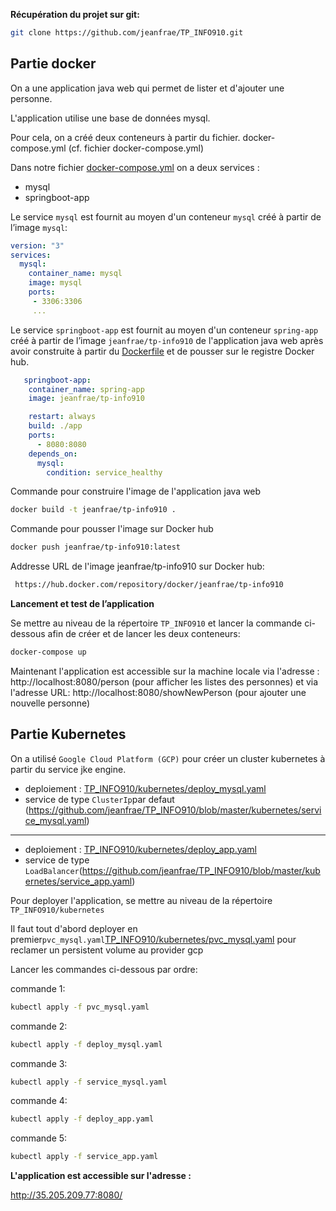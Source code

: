 **Récupération du projet sur git:**

```sh
git clone https://github.com/jeanfrae/TP_INFO910.git
```

## Partie docker

On a une application java web qui permet de lister et d'ajouter une personne.

L'application utilise une base de données mysql.

Pour cela, on a créé deux conteneurs à partir du fichier. docker-compose.yml (cf. fichier docker-compose.yml)

Dans notre fichier [docker-compose.yml](https://github.com/jeanfrae/TP_INFO910/blob/master/docker-compose.yml) on a deux services :

- mysql
- springboot-app

Le service `mysql` est fournit au moyen d'un conteneur `mysql` créé à partir de l’image `mysql`:

```yml
version: "3"
services:
  mysql: 
    container_name: mysql
    image: mysql
    ports: 
     - 3306:3306   
     ...
 ```   
     
Le service `springboot-app` est fournit au moyen d'un conteneur `spring-app` créé à partir de l’image `jeanfrae/tp-info910` de l'application java web après avoir 
construite à partir du [Dockerfile](https://github.com/jeanfrae/TP_INFO910/blob/master/app/Dockerfile) et de pousser sur le registre Docker hub.

```yml
   springboot-app:
    container_name: spring-app
    image: jeanfrae/tp-info910

    restart: always
    build: ./app
    ports:
      - 8080:8080
    depends_on:
      mysql:
        condition: service_healthy
```

Commande pour construire l'image de l'application java web

```bash
docker build -t jeanfrae/tp-info910 .
```

Commande pour pousser l'image sur Docker hub

```bash
docker push jeanfrae/tp-info910:latest

```
Addresse URL de l'image jeanfrae/tp-info910 sur Docker hub:

```bash
 https://hub.docker.com/repository/docker/jeanfrae/tp-info910
 ```
 
**Lancement et test de l’application**

Se mettre au niveau de la répertoire `TP_INFO910` et lancer la commande ci-dessous afin de créer et de lancer les deux conteneurs:

```bash
docker-compose up
```

Maintenant l'application est accessible sur la machine locale via l'adresse : http://localhost:8080/person (pour afficher les listes des personnes) et via l'adresse URL: http://localhost:8080/showNewPerson (pour ajouter une nouvelle personne)

## Partie Kubernetes

On a utilisé `Google Cloud Platform (GCP)` pour créer un cluster kubernetes à partir du service jke engine.


- deploiement : [TP_INFO910/kubernetes/deploy_mysql.yaml](https://github.com/jeanfrae/TP_INFO910/blob/master/kubernetes/deploy_mysql.yaml)
- service de type `ClusterIp`par defaut (https://github.com/jeanfrae/TP_INFO910/blob/master/kubernetes/service_mysql.yaml)
---

- deploiement : [TP_INFO910/kubernetes/deploy_app.yaml](https://github.com/jeanfrae/TP_INFO910/blob/master/kubernetes/deploy_app.yaml)
- service de type `LoadBalancer`(https://github.com/jeanfrae/TP_INFO910/blob/master/kubernetes/service_app.yaml)

Pour deployer l'application, se mettre au niveau de la répertoire `TP_INFO910/kubernetes`

Il faut tout d'abord deployer en premier`pvc_mysql.yaml`[TP_INFO910/kubernetes/pvc_mysql.yaml](https://github.com/jeanfrae/TP_INFO910/blob/master/kubernetes/pvc_mysql.yaml) pour reclamer un persistent volume au provider gcp

Lancer les commandes ci-dessous par ordre:

commande 1:

```bash
kubectl apply -f pvc_mysql.yaml
```
commande 2:

```bash
kubectl apply -f deploy_mysql.yaml
```
commande 3:

```bash
kubectl apply -f service_mysql.yaml
```
commande 4:
```bash
kubectl apply -f deploy_app.yaml
```
commande 5:
```bash
kubectl apply -f service_app.yaml
```

**L'application est accessible sur l'adresse :**

http://35.205.209.77:8080/











